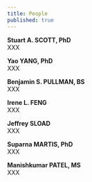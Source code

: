 ```yaml
---
title: People
published: true
---
```


**Stuart A. SCOTT, PhD**  
XXX

**Yao YANG, PhD**  
XXX

**Benjamin S. PULLMAN, BS**  
XXX

**Irene L. FENG**  
XXX

**Jeffrey SLOAD**  
XXX

**Suparna MARTIS, PhD**  
XXX

**Manishkumar PATEL, MS**  
XXX
